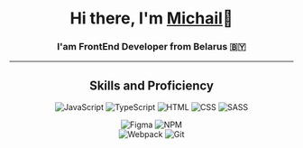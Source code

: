 <!-- ### Hi there 👋 -->
<h1 align="center">Hi there, I'm <a href="#" target="_blank">Michail</a>👋</h1>
<h3 align="center">I'am FrontEnd Developer from Belarus 🇧🇾</h3>
 
 ---
 
 <h2 align="center">Skills and Proficiency</h2>
 
 <div align="center">
  
<!-- ![React](https://img.shields.io/badge/-React-000?style=for-the-badge&logo=react) -->
![JavaScript](https://img.shields.io/badge/-JavaScript-2388db?style=for-the-badge&logo=javascript)
![TypeScript](https://img.shields.io/badge/-TypeScript-faf32d?style=for-the-badge&logo=typescript)
![HTML](https://img.shields.io/badge/-HTML-f52011?style=for-the-badge&logo=html)
![CSS](https://img.shields.io/badge/-CSS-09b00c?style=for-the-badge&logo=css)
![SASS](https://img.shields.io/badge/-SASS-fff?style=for-the-badge&logo=sass)
<!-- ![React-Hook-Form](https://img.shields.io/badge/-React--Hook--Form-2388db?style=for-the-badge&logo=React-Hook-Form) -->
![Figma](https://img.shields.io/badge/-FIGMA-faf32d?style=for-the-badge&logo=figma)
![NPM](https://img.shields.io/badge/-npm-000?style=for-the-badge&logo=npm)  
![Webpack](https://img.shields.io/badge/-WEBPACK-f52011?style=for-the-badge&logo=webpack)
![Git](https://img.shields.io/badge/-GIT-09b00c?style=for-the-badge&logo=git)
  
</div>

<!-- <h2 align="center">About me</h2>

<h2 align="center">Contacts</h2>
<div>
  <img width="30px" height="30px" src="https://simpleicons.org/icons/discord.svg">
</div> -->
<!--
**AcademeG1/AcademeG1** is a ✨ _special_ ✨ repository because its `README.md` (this file) appears on your GitHub profile.

Here are some ideas to get you started:


- 🔭 I’m currently working on ...
- 🌱 I’m currently learning ...
- 👯 I’m looking to collaborate on ...
- 🤔 I’m looking for help with ...
- 💬 Ask me about ...
- 📫 How to reach me: ...
- 😄 Pronouns: ...
- ⚡ Fun fact: ...
-->
